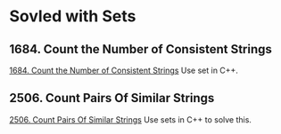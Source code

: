 # Sovled with Sets 

## 1684. Count the Number of Consistent Strings
[1684. Count the Number of Consistent Strings](https://leetcode.com/problems/count-the-number-of-consistent-strings/)
Use set in C++.

## 2506. Count Pairs Of Similar Strings
[2506. Count Pairs Of Similar Strings](https://leetcode.com/problems/count-pairs-of-similar-strings/)
Use sets in C++ to solve this.
